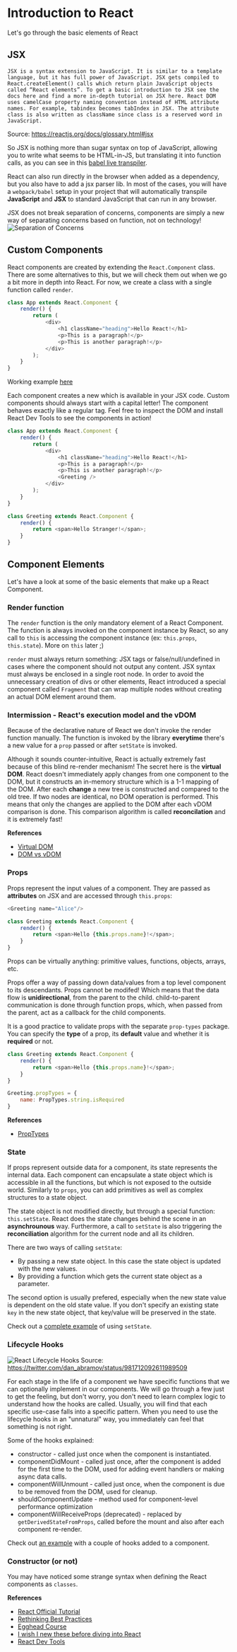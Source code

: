 # Introduction to React
Let's go through the basic elements of React

## JSX
`JSX is a syntax extension to JavaScript. It is similar to a template language, but it has full power of JavaScript. JSX gets compiled to React.createElement() calls which return plain JavaScript objects called “React elements”. To get a basic introduction to JSX see the docs here and find a more in-depth tutorial on JSX here. React DOM uses camelCase property naming convention instead of HTML attribute names. For example, tabindex becomes tabIndex in JSX. The attribute class is also written as className since class is a reserved word in JavaScript.`

Source: https://reactjs.org/docs/glossary.html#jsx

So JSX is nothing more than sugar syntax on top of JavaScript, allowing you to write what seems to be HTML-in-JS, but translating it into function calls, as you can see in this [babel live transpiler](https://babeljs.io/repl/#?babili=false&browsers=safari%20%3E%207&build=&builtIns=false&spec=false&loose=false&code_lz=MYewdgzgLgBAggBwTAvDAFASlQPgwKBhgB4ATASwDcZoBPAGwFMUBvOpiAXx0KJIAlG9eiBhgAhgFtmAIgDCIUowDK4sKQBGIAB4yYAeh58SACwBMOZVHEAnWIwpRyYAOYwooiI0Y0Q0mJLiLuTAMCbiSIxgMCwA5AA6AK5mAOxmAByxnMT65kYk-hSUPJgA3EA&debug=false&forceAllTransforms=false&shippedProposals=false&circleciRepo=&evaluate=true&fileSize=false&timeTravel=false&sourceType=module&lineWrap=false&presets=react%2Cenv&prettier=false&targets=&version=6.26.0&envVersion=1.6.2).

React can also run directly in the browser when added as a dependency, but you also have to add a jsx parser lib. In most of the cases, you will have a `webpack/babel` setup in your project that will automatically transpile **JavaScript** and **JSX** to standard JavaScript that can run in any browser.

JSX does not break separation of concerns, components are simply a new way of separating concerns based on function, not on technology!
![Separation of Concerns](https://pbs.twimg.com/media/Dcl2jTiWkAA0hnp.jpg:large)

## Custom Components
React components are created by extending the `React.Component` class. There are some alternatives to this, but we will check them out when we go a bit more in depth into React. For now, we create a class with a single function called `render`.

```javascript
class App extends React.Component {
    render() {
        return (
            <div>
                <h1 className="heading">Hello React!</h1>
                <p>This is a paragraph!</p>
                <p>This is another paragraph!</p>
            </div>
        );
    }
}
```

Working example [here](https://codesandbox.io/s/y0pz7jr901)

Each component creates a new <tag> which is available in your JSX code. Custom components should always start with a capital letter! The component behaves exactly like a regular tag. Feel free to inspect the DOM and install React Dev Tools to see the components in action!
  
```javascript
class App extends React.Component {
    render() {
        return (
            <div>
                <h1 className="heading">Hello React!</h1>
                <p>This is a paragraph!</p>
                <p>This is another paragraph!</p>
                <Greeting />
            </div>
        );
    }
}

class Greeting extends React.Component {
    render() {
        return <span>Hello Stranger!</span>;
    }
}
```

## Component Elements
Let's have a look at some of the basic elements that make up a React Component.

### Render function
The `render` function is the only mandatory element of a React Component. The function is always invoked on the component instance by React, so any call to `this` is accessing the component instance (ex: `this.props`, `this.state`). More on `this` later ;)

`render` must always return something: JSX tags or false/null/undefined in cases where the component should not output any content. JSX syntax must always be enclosed in a single root node. In order to avoid the unnecessary creation of divs or other elements, React introduced a special component called `Fragment` that can wrap multiple nodes without creating an actual DOM element around them.

### Intermission - React's execution model and the vDOM
Because of the declarative nature of React we don't invoke the render function manually. The function is invoked by the library **everytime** there's a new value for a `prop` passed or after `setState` is invoked.

Although it sounds counter-intuitive, React is actually extremely fast because of this blind re-render mechanism! The secret here is the **virtual DOM**. React doesn't immediately apply changes from one component to the DOM, but it constructs an in-memory structure which is a 1-1 mapping of the DOM. After each **change** a new tree is constructed and compared to the old tree. If two nodes are identical, no DOM operation is performed. This means that only the changes are applied to the DOM after each vDOM comparison is done. This comparison algorithm is called **reconcilation** and it is extremely fast!

**References**
* [Virtual DOM](https://reactjs.org/docs/faq-internals.html)
* [DOM vs vDOM](http://reactkungfu.com/2015/10/the-difference-between-virtual-dom-and-dom/)

### Props
Props represent the input values of a component. They are passed as **attributes** on JSX and are accessed through `this.props`:

```javascript
<Greeting name="Alice"/>
```
```javascript
class Greeting extends React.Component {
    render() {
        return <span>Hello {this.props.name}!</span>;
    }
}
```

Props can be virtually anything: primitive values, functions, objects, arrays, etc.

Props offer a way of passing down data/values from a top level component to its descendants. Props cannot be modifed! Which means that the data flow is **unidirectional**, from the parent to the child. child-to-parent communication is done through function props, which, when passed from the parent, act as a callback for the child components.

It is a good practice to validate props with the separate `prop-types` package. You can specify the **type** of a prop, its **default** value and whether it is **required** or not.

```javascript
class Greeting extends React.Component {
    render() {
        return <span>Hello {this.props.name}!</span>;
    }
}

Greeting.propTypes = {
    name: PropTypes.string.isRequired
}
```

**References**
* [PropTypes](https://www.geeksforgeeks.org/reactjs-proptypes/)

### State
If props represent outside data for a component, its state represents the internal data. Each component can encapsulate a state object which is accessible in all the functions, but which is not exposed to the outside world. Similarly to `props`, you can add primitives as well as complex structures to a state object.

The state object is not modified directly, but through a special function: `this.setState`. React does the state changes behind the scene in an **asynchrounous** way. Furthermore, a call to `setState` is also triggering the **reconciliation** algorithm for the current node and all its children.

There are two ways of calling `setState`:
* By passing a new state object. In this case the state object is updated with the new values.
* By providing a function which gets the current state object as a parameter.

The second option is usually prefered, especially when the new state value is dependent on the old state value. If you don't specify an existing state `key` in the new state object, that key/value will be preserved in the state.

Check out a [complete example](https://codesandbox.io/s/ojzomokp3q) of using `setState`.

### Lifecycle Hooks
![React Lifecycle Hooks](https://cdn-images-1.medium.com/max/2000/1*cEWErpe-oY-_S1dOaT1NtA.jpeg)
Source: https://twitter.com/dan_abramov/status/981712092611989509

For each stage in the life of a component we have specific functions that we can optionally implement in our components. We will go through a few just to get the feeling, but don't worry, you don't need to learn complex logic to understand how the hooks are called. Usually, you will find that each specific use-case falls into a specific pattern. When you need to use the lifecycle hooks in an "unnatural" way, you immediately can feel that something is not right.

Some of the hooks explained:
* constructor - called just once when the component is instantiated.
* componentDidMount - called just once, after the component is added for the first time to the DOM, used for adding event handlers or making async data calls.
* componentWillUnmount - called just once, when the component is due to be removed from the DOM, used for cleanup.
* shouldComponentUpdate - method used for component-level performance optimization
* componentWillReceiveProps (deprecated) - replaced by `getDerivedStateFromProps`, called before the mount and also after each component re-render.

Check out [an example](https://codesandbox.io/s/y26zrw0z9) with a couple of hooks added to a component.

### Constructor (or not)
You may have noticed some strange syntax when defining the React components as `classes`. 

**References**
* [React Official Tutorial](https://reactjs.org/tutorial/tutorial.html)
* [Rethinking Best Practices](https://www.youtube.com/watch?v=x7cQ3mrcKaY)
* [Egghead Course](https://blog.kentcdodds.com/learn-react-fundamentals-and-advanced-patterns-eac90341c9db)
* [I wish I new these before diving into React](https://engineering.opsgenie.com/i-wish-i-knew-these-before-diving-into-react-301e0ee2e488)
* [React Dev Tools](https://chrome.google.com/webstore/detail/react-developer-tools/fmkadmapgofadopljbjfkapdkoienihi?hl=en)
